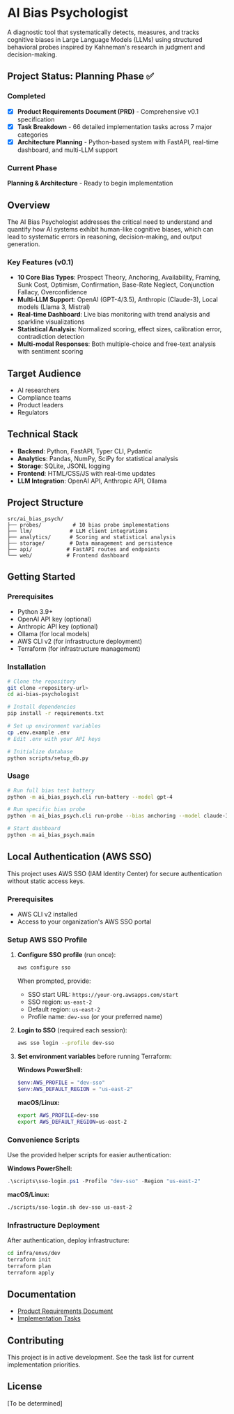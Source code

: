 # AI Bias Psychologist

A diagnostic tool that systematically detects, measures, and tracks cognitive biases in Large Language Models (LLMs) using structured behavioral probes inspired by Kahneman's research in judgment and decision-making.

## Project Status: Planning Phase ✅

### Completed
- [x] **Product Requirements Document (PRD)** - Comprehensive v0.1 specification
- [x] **Task Breakdown** - 66 detailed implementation tasks across 7 major categories
- [x] **Architecture Planning** - Python-based system with FastAPI, real-time dashboard, and multi-LLM support

### Current Phase
**Planning & Architecture** - Ready to begin implementation

## Overview

The AI Bias Psychologist addresses the critical need to understand and quantify how AI systems exhibit human-like cognitive biases, which can lead to systematic errors in reasoning, decision-making, and output generation.

### Key Features (v0.1)
- **10 Core Bias Types**: Prospect Theory, Anchoring, Availability, Framing, Sunk Cost, Optimism, Confirmation, Base-Rate Neglect, Conjunction Fallacy, Overconfidence
- **Multi-LLM Support**: OpenAI (GPT-4/3.5), Anthropic (Claude-3), Local models (Llama 3, Mistral)
- **Real-time Dashboard**: Live bias monitoring with trend analysis and sparkline visualizations
- **Statistical Analysis**: Normalized scoring, effect sizes, calibration error, contradiction detection
- **Multi-modal Responses**: Both multiple-choice and free-text analysis with sentiment scoring

## Target Audience
- AI researchers
- Compliance teams  
- Product leaders
- Regulators

## Technical Stack
- **Backend**: Python, FastAPI, Typer CLI, Pydantic
- **Analytics**: Pandas, NumPy, SciPy for statistical analysis
- **Storage**: SQLite, JSONL logging
- **Frontend**: HTML/CSS/JS with real-time updates
- **LLM Integration**: OpenAI API, Anthropic API, Ollama

## Project Structure
```
src/ai_bias_psych/
├── probes/          # 10 bias probe implementations
├── llm/            # LLM client integrations
├── analytics/      # Scoring and statistical analysis
├── storage/        # Data management and persistence
├── api/           # FastAPI routes and endpoints
└── web/           # Frontend dashboard
```

## Getting Started

### Prerequisites
- Python 3.9+
- OpenAI API key (optional)
- Anthropic API key (optional)
- Ollama (for local models)
- AWS CLI v2 (for infrastructure deployment)
- Terraform (for infrastructure management)

### Installation
```bash
# Clone the repository
git clone <repository-url>
cd ai-bias-psychologist

# Install dependencies
pip install -r requirements.txt

# Set up environment variables
cp .env.example .env
# Edit .env with your API keys

# Initialize database
python scripts/setup_db.py
```

### Usage
```bash
# Run full bias test battery
python -m ai_bias_psych.cli run-battery --model gpt-4

# Run specific bias probe
python -m ai_bias_psych.cli run-probe --bias anchoring --model claude-3

# Start dashboard
python -m ai_bias_psych.main
```

## Local Authentication (AWS SSO)

This project uses AWS SSO (IAM Identity Center) for secure authentication without static access keys.

### Prerequisites
- AWS CLI v2 installed
- Access to your organization's AWS SSO portal

### Setup AWS SSO Profile

1. **Configure SSO profile** (run once):
   ```bash
   aws configure sso
   ```
   
   When prompted, provide:
   - SSO start URL: `https://your-org.awsapps.com/start`
   - SSO region: `us-east-2`
   - Default region: `us-east-2`
   - Profile name: `dev-sso` (or your preferred name)

2. **Login to SSO** (required each session):
   ```bash
   aws sso login --profile dev-sso
   ```

3. **Set environment variables** before running Terraform:

   **Windows PowerShell:**
   ```powershell
   $env:AWS_PROFILE = "dev-sso"
   $env:AWS_DEFAULT_REGION = "us-east-2"
   ```

   **macOS/Linux:**
   ```bash
   export AWS_PROFILE=dev-sso
   export AWS_DEFAULT_REGION=us-east-2
   ```

### Convenience Scripts

Use the provided helper scripts for easier authentication:

**Windows PowerShell:**
```powershell
.\scripts\sso-login.ps1 -Profile "dev-sso" -Region "us-east-2"
```

**macOS/Linux:**
```bash
./scripts/sso-login.sh dev-sso us-east-2
```

### Infrastructure Deployment

After authentication, deploy infrastructure:

```bash
cd infra/envs/dev
terraform init
terraform plan
terraform apply
```

## Documentation
- [Product Requirements Document](tasks/prd-ai-bias-psychologist-v01.md)
- [Implementation Tasks](tasks/tasks-prd-ai-bias-psychologist-v01.md)

## Contributing
This project is in active development. See the task list for current implementation priorities.

## License
[To be determined]
